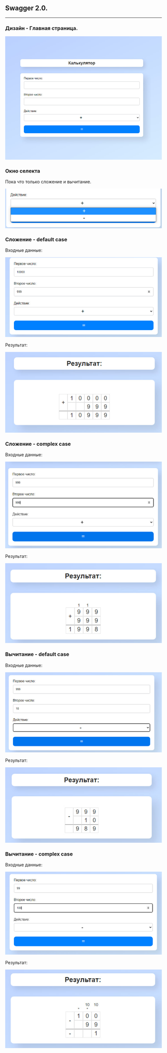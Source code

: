 ## Swagger 2.0.

---

### Дизайн - Главная страница.

![UI](./ReadMeFiles/UI.jpg)

### Окно селекта

Пока что только сложение и вычитание.

![select](./ReadMeFiles/select.jpg)

### Сложение - default case

Входные данные:

![default_plus](./ReadMeFiles/default_plus.jpg)

Результат:

![default_plus_result](./ReadMeFiles/default_plus_result.jpg)

### Сложение - complex case

Входные данные:

![complex_plus](./ReadMeFiles/complex_plus.jpg)

Результат:

![complex_plus_result](./ReadMeFiles/complex_plus_result.jpg)

### Вычитание - default case

Входные данные:

![default_minus](./ReadMeFiles/default_minus.jpg)

Результат:

![default_minus_result](./ReadMeFiles/default_minus_result.jpg)

### Вычитание - complex case

Входные данные:

![comples_minus](./ReadMeFiles/complex_minus.jpg)

Результат:

![comples_minus_result](./ReadMeFiles/complex_minus_result.jpg)
